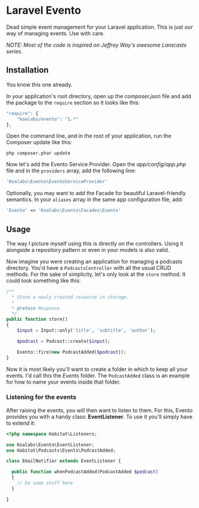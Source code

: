 # Laravel Evento

Dead simple event management for your Laravel application. This is just *our* way of managing events. Use with care.

*NOTE: Most of the code is inspired on Jeffrey Way's awesome Laracasts series*.


## Installation
You know this one already.

In your application's root directory, open up the *composer.json* file and add the package to the `require` section so it looks like this:

```php
"require": {
    "koalabs/evento": "1.*"
},
```

Open the command line, and in the root of your application, run the Composer update like this:

```
php composer.phar update
```

Now let's add the Evento Service Provider. Open the *app/config/app.php* file and in the `providers` array, add the following line:

```php
'Koalabs\Evento\EventoServiceProvider'
```

Optionally, you may want to add the Facade for beautiful Laravel-friendly semantics. In your `aliases` array in the same app configuration file, add:

```php
'Evento' => 'Koalabs\Evento\Facades\Evento'
```

## Usage
The way I picture myself using this is directly on the controllers. Using it alongside a repository pattern or even in your models is also valid.

Now imagine you were creating an application for managing a podcasts directory.
You'd have a `PodcastsController` with all the usual CRUD methods. For the sake of simplicity, let's only look at the `store` method. It could look something like this:

```php
/**
  * Store a newly created resource in storage.
  *
  * @return Response
  */
public function store()
{
    $input = Input::only('title', 'subtitle', 'author');

    $podcast = Podcast::create($input);

    Evento::fire(new PodcastAdded($podcast));
}
  ```

Now it is most likely you'll want to create a folder in which to keep all your events. I'd call this the *Events* folder. The `PodcastAdded` class is an example for how to name your events inside that folder.

### Listening for the events
After raising the events, you will then want to listen to them. For this, Evento provides you with a handy class: **EventListener**. To use it you'll simply have to extend it:

```php
<?php namespace Habitat\Listeners;

use Koalabs\Evento\EventListener;
use Habitat\Podcasts\Events\PodcastAdded;

class EmailNotifier extends EventListener {

  public function whenPodcastAdded(PodcastAdded $podcast)
  {
    // Do some stuff here
  }

}
```